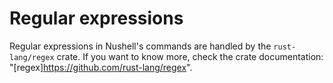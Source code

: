 # Regular expressions

Regular expressions in Nushell's commands are handled by the `rust-lang/regex` crate. If you want to know more, check the crate documentation: "[regex]<https://github.com/rust-lang/regex>".
